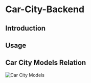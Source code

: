 # Car-City-Backend

## Introduction

## Usage

## Car City Models Relation

![Car City Models](https://user-images.githubusercontent.com/61330248/150633665-0a6b2ad0-a1d1-4963-9e85-4b0314768338.PNG)
